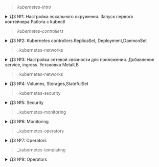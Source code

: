 > _kubernetes-intro_
<details>
  <summary>ДЗ №1: Настройка локального окружения. Запуск первого контейнера.Работа с kubectl</summary>
### Задание 1
Разберитесь почему все pod в namespace kube-system восстановились после удаления. Укажите причину в описании PR

`core-dns`- контроллер ReplicaSet создает новый pod при его отсутствии.

`kube-proxy` - контроллер DaemonSet создает новый pod при его отсутствии 

`etcd-minikube`,`kube-controller-manager-minikube``kube-apiserver`,`kube-scheduler-minikube`- управляются Node/minikube.

### Задание 2
- создан Dockerfile для nginx
- создан манифест web-pod.yaml

### Задание 3 (Задание со *)
- создан манифест frontend-pod-healthy.yaml в котором добавлены необходимые переменные
</details>

> _kubernetes-controllers_
<details>
  <summary>ДЗ №2: Kubernetes controllers.ReplicaSet, Deployment,DaemonSet</summary>
  
### Задание 1
- применен манифест replicaset для frontend, отсутствовал раздел selector, манифест дополнен

### Задание 2
- изменен образ приложения в манифесте.
- приминен обновленный манифест.
- Вопрос: почему поды не пересоздались? Ответ: потому что replicaset следит только за количеством запущенных подов.

### Задание 3
- создан и применен манифест для replicaset и deployments микросервиса paymentService

### Задание 4 (Задание со *)
- созданы два манифеста blue-green и Reverse Rolling Update

### Задание 5
- создан манифест deployment для frontend с пробами

### Задача 6 (Задание со **)
- создан манифест DaemonSet для node-exporter, доплнен условием для развертывания на master нода

</details>

> _kubernetes-networks
<details>
  <summary> ДЗ №3: Настройка сетевой связности для приложения. Добавление service, ingress. Установка MetalLB</summary>

### Задание №1
- настроен и применен web-pod.yaml
- вопрос: Почему следующая конфигурация валидна, но не имеет смысла?
```yaml
livenessProbe:
  exec:
    command:
      - 'sh'
      - '-c'
      - 'ps aux | grep my_web_server_process'
```
- Ответ: всегда возвращает 0, так как в выводе всегда есть сам grep. Можно поправить, добавив grep в исключения: | grep -v grep

### Задание №2
- создан и настроен манифест deployment web-deploy.yaml для web
- создан и настроен манифест services web-svc-cip.yaml

### Задание №3
- включен режим ipvs в minikube

### Задание №4
- установлен MetalLB
- настроен балансировщик metallb-config.yaml web-svc-lb.yaml

### Задание №5 (Задание со *)
- создан манифест сервиса coredns/dns-svc-metallb.yml

### Задание №6
- задеплоен ingress-nginx
- создан nginx-lb.yaml
- создан headless-сервис web-svc-headless.yaml
- создан ingress-proxy web-ingress.yaml

### Задание №7 (Задание с **)
- задеплоен Dashboard kube-dashboard.yaml
- создан и задеплоен манифест dashboard-ingress.yaml

### Задание №8 (Задание с **)
- манифесты в ./canary
</details>

> _kubernetes-networks
<details>
  <summary> ДЗ №4: Volumes, Storages,StatefulSet</summary>
  
### Задание №1
- применен minio-statefulset.yaml
- применен minio-headlessservice.yaml

### Задание №2
- создан и применен манифест секретов (base64 кодировка) secrets-minio.yaml
- minio-statefulset.yaml настроен на использование секретов
</details>

> _kubernetes-security
<details>
  <summary> ДЗ №5: Security</summary>
  
### Задание №1
- создан и применен манифест для sa bob с привязкой роли admin для всего кластера: 01_sa-bob-cluster-admin.yaml
- создан и применен манифест для sa dave: 02_sa-dave-na.yaml

### Задание №2
- создан и применен манифест для создания ns prometheus: 01_ns-prometheus.yaml
- создан и применен манифест для создания sa carol в ns prometheus: 02_sa-carol.yaml
- создан и применен манифест для  возможности всем Service Account в Namespace prometheus делать get , list , watch в отношении Pods всего кластера: 03_cr-bindings.yaml

### Задание №3
- создан и применен манифест для создания ns dev: 01_ns-dev.yaml
- создан и применен манифест для создания sa jane в ns dev: 02_sa-jane.yaml
- создан и применен манифест для sa jane с привязкой роли admin в рамках Namespace dev: 03_sa-jane-admin-role.yaml
- создан и применен манифест для создания sa ken в ns dev: 04_sa-ken.yaml
- создан и применен манифест для sa ken с привязкой роли view в рамках Namespace dev: 05_sa-ken-view-role.yaml

</details>

> _kubernetes-monitoring
<details>
  <summary> ДЗ №6: Monitoring</summary>
  
### Задание
- развернут клстер KIND
- развернут helm chart prometheus: helm install kind-prometheus prometheus-community/kube-prometheus-stack
- создан и запушен образ nginx с конфигом метрик
- создан и задеплоен манифест deployments для nginx и nginx-exporter
- создан и задеплоен манифест service для nginx и nginx-export
- создан и задеплоен манифест ServiceMonitor prometheus для получения метрик с nginx-exporter
- зашли в грфану - настроили дашборд с графиками для nginx (grafana.png)
</details>

> _kubernetes-operators
<details>
  <summary> ДЗ №7: Operators</summary>
  
### Задание
- создан CustomResource и CustomResourceDefinition
- создана логика для mysql оператора, собран образ оператора
- созданы и применены service-account.yml role.yml role-binding.yml deploy-operator.yml
- проведены проверки работы
- Вывод команд:
```shell
 `kubectl get jobs.batch`
` NAME                         COMPLETIONS   DURATION   AGE`
` backup-mysql-instance-job    1/1           5s         2m13s`
` restore-mysql-instance-job   1/1           62s        67s`

` export MYSQLPOD=$(kubectl get pods -l app=mysql-instance -o jsonpath="{.items[*].metadata.name}")`
` kubectl exec -it $MYSQLPOD -- mysql -potuspassword -e "select * from test;" otus-database`
` mysql: [Warning] Using a password on the command line interface can be insecure.`
` +----+-------------+`
` | id | name        |`
` +----+-------------+`
` |  1 | some data   |`
` |  2 | some data-2 |`
` +----+-------------+`
```
</details>

> _kubernetes-templating
<details>
  <summary> ДЗ №8: Operators</summary>
  
### Задание
- cоздан кластер в yc
- настроен helm3
- настроен nginx-ingress
- настроен cert-manager
- установлен chartmuseum
- установлен harbor
- cоздан helm chartchart - hipster-shop и frontend
- созданы манифесты services.jsonnet
- настроен kustomize сервис
</details>